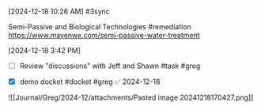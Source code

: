 [2024-12-18 10:26 AM] #3sync

Semi-Passive and Biological Technologies #remediation
https://www.mavenwe.com/semi-passive-water-treatment

[2024-12-18 3:42 PM]

- [ ] Review "discussions" with Jeff and Shawn #task #greg

- [x] demo docket #docket #greg ✅ 2024-12-18


![[Journal/Greg/2024-12/attachments/Pasted image 20241218170427.png]]

